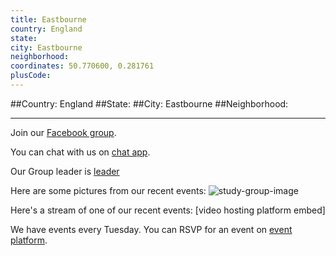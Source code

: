 ```yaml
---
title: Eastbourne
country: England
state: 
city: Eastbourne
neighborhood: 
coordinates: 50.770600, 0.281761
plusCode:
---
```


##Country: England
##State: 
##City: Eastbourne
##Neighborhood: 
*****
Join our [Facebook group](https://www.facebook.com/groups/free.code.camp.eastbourne).

You can chat with us on [chat app]().

Our Group leader is [leader]()

Here are some pictures from our recent events:
![study-group-image](https://scontent.flhr4-1.fna.fbcdn.net/v/t31.0-8/20690184_1529839170407274_113455149101498123_o.jpg?oh=d7135072bdc884368fcc67765ce1785b&oe=5A6FB359)

Here's a stream of one of our recent events:
[video hosting platform embed]

We have events every Tuesday. You can RSVP for an event on [event platform]().
